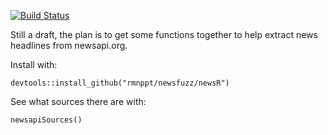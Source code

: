 [![Build Status](https://travis-ci.org/rmnppt/newsfuzz.svg?branch=master)](https://travis-ci.org/rmnppt/newsfuzz)

Still a draft, the plan is to get some functions together to help extract news headlines from newsapi.org.

Install with:

    devtools::install_github("rmnppt/newsfuzz/newsR")

See what sources there are with:

    newsapiSources()

